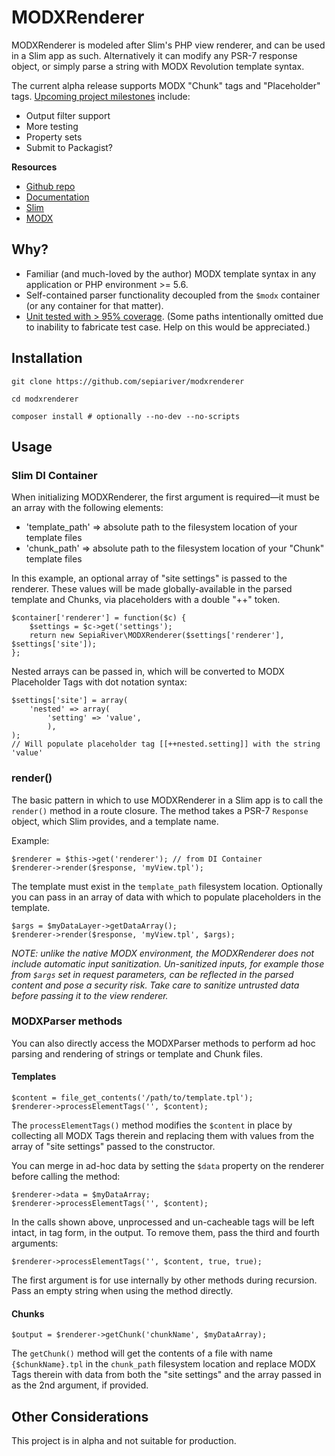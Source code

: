 # MODXRenderer

MODXRenderer is modeled after Slim's PHP view renderer, and can be used in a Slim app as such. Alternatively it can modify any PSR-7 response object, or simply parse a string with MODX Revolution template syntax.

The current alpha release supports MODX "Chunk" tags and "Placeholder" tags. [Upcoming project milestones](https://github.com/sepiariver/modxrenderer/milestones) include:

- Output filter support
- More testing
- Property sets
- Submit to Packagist?

**Resources**

- [Github repo](https://github.com/sepiariver/modxrenderer/)
- [Documentation](https://sepiariver.github.io/modxrenderer/)
- [Slim](http://www.slimframework.com/)
- [MODX](https://modx.com/)

## Why?

- Familiar (and much-loved by the author) MODX template syntax in any application or PHP environment >= 5.6.
- Self-contained parser functionality decoupled from the `$modx` container (or any container for that matter).
- [Unit tested with > 95% coverage](https://sepiariver.github.io/modxrenderer/test-results/). (Some paths intentionally omitted due to inability to fabricate test case. Help on this would be appreciated.)

## Installation

```
git clone https://github.com/sepiariver/modxrenderer

cd modxrenderer

composer install # optionally --no-dev --no-scripts
```

## Usage

### Slim DI Container

When initializing MODXRenderer, the first argument is required—it must be an array with the following elements:

- 'template_path' => absolute path to the filesystem location of your template files
- 'chunk_path' => absolute path to the filesystem location of your "Chunk" template files

In this example, an optional array of "site settings" is passed to the renderer. These values will be made globally-available in the parsed template and Chunks, via placeholders with a double "++" token.

```
$container['renderer'] = function($c) {
    $settings = $c->get('settings');
    return new SepiaRiver\MODXRenderer($settings['renderer'], $settings['site']);
};
```
Nested arrays can be passed in, which will be converted to MODX Placeholder Tags with dot notation syntax:

```
$settings['site'] = array(
    'nested' => array(
        'setting' => 'value',
        ),
);
// Will populate placeholder tag [[++nested.setting]] with the string 'value'
```

### render()

The basic pattern in which to use MODXRenderer in a Slim app is to call the `render()` method in a route closure. The method takes a PSR-7 `Response` object, which Slim provides, and a template name.

Example:

```
$renderer = $this->get('renderer'); // from DI Container
$renderer->render($response, 'myView.tpl');
```
The template must exist in the `template_path` filesystem location. Optionally you can pass in an array of data with which to populate placeholders in the template.

```
$args = $myDataLayer->getDataArray();
$renderer->render($response, 'myView.tpl', $args);
```

_NOTE: unlike the native MODX environment, the MODXRenderer does not include automatic input sanitization. Un-sanitized inputs, for example those from `$args` set in request parameters, can be reflected in the parsed content and pose a security risk. Take care to sanitize untrusted data before passing it to the view renderer._

### MODXParser methods

You can also directly access the MODXParser methods to perform ad hoc parsing and rendering of strings or template and Chunk files.

#### Templates

```
$content = file_get_contents('/path/to/template.tpl');
$renderer->processElementTags('', $content);
```
The `processElementTags()` method modifies the `$content` in place by collecting all MODX Tags therein and replacing them with values from the array of "site settings" passed to the constructor.

 You can merge in ad-hoc data by setting the `$data` property on the renderer before calling the method:

 ```
 $renderer->data = $myDataArray;
 $renderer->processElementTags('', $content);
 ```

 In the calls shown above, unprocessed and un-cacheable tags will be left intact, in tag form, in the output. To remove them, pass the third and fourth arguments:

```
$renderer->processElementTags('', $content, true, true);
```
The first argument is for use internally by other methods during recursion. Pass an empty string when using the method directly.

#### Chunks

```
$output = $renderer->getChunk('chunkName', $myDataArray);
```
The `getChunk()` method will get the contents of a file with name `{$chunkName}.tpl` in the `chunk_path` filesystem location and replace MODX Tags therein with data from both the "site settings" and the array passed in as the 2nd argument, if provided.

## Other Considerations

This project is in alpha and not suitable for production.
